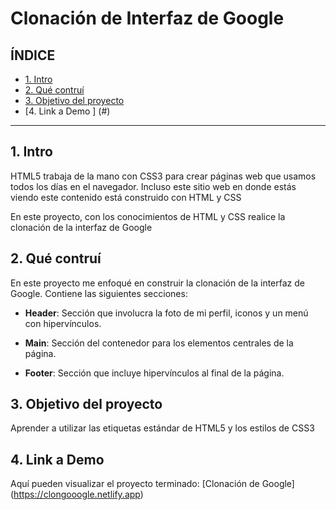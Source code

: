 # Clonación de Interfaz de Google

## **ÍNDICE**

* [1. Intro  ](https://github.com/DaniPau19/clondegoogle/blob/main/README.md#1-intro) 
* [2. Qué contruí  ](https://github.com/DaniPau19/clondegoogle/blob/main/README.md#2-qu%C3%A9-contru%C3%AD) 
* [3. Objetivo del proyecto  ](https://github.com/DaniPau19/clondegoogle/blob/main/README.md#objetivo-del-proyecto) 
* [4. Link a Demo  ] (#)
****

## 1. Intro
HTML5 trabaja de la mano con CSS3 para crear páginas web que usamos todos los días en el navegador. Incluso este sitio web en donde estás viendo este contenido está construido con HTML y CSS 

En este proyecto, con los conocimientos de HTML y CSS realice la clonación de la interfaz de Google

## 2. Qué contruí
En este proyecto me enfoqué en construir la clonación de la interfaz de Google. Contiene las siguientes secciones: 

* **Header**: Sección que involucra la foto de mi perfil, iconos y un menú con hipervínculos.

* **Main**: Sección del contenedor para los elementos centrales de la página. 

* **Footer**: Sección que incluye hipervínculos al final de la página.

## 3. Objetivo del proyecto
Aprender a utilizar las etiquetas estándar de HTML5 y los estilos de CSS3

## 4. Link a Demo
Aquí pueden visualizar el proyecto terminado: [Clonación de Google] (https://clongooogle.netlify.app)
